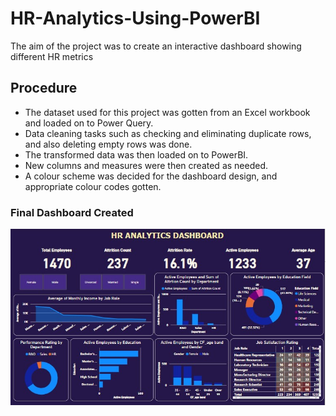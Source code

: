 # HR-Analytics-Using-PowerBI
The aim of the project was to create an interactive dashboard showing different HR metrics
## Procedure
* The dataset used for this project was gotten from an Excel workbook and loaded on to Power Query.
* Data cleaning tasks such as checking and eliminating duplicate rows, and also deleting empty rows was done.
* The transformed data was then loaded on to PowerBI.
* New columns and measures were then created as needed.
* A colour scheme was decided for the dashboard design, and appropriate colour codes gotten.

### Final Dashboard Created
![HR Analytics Dashboard](/HR_dashboard_screen_grab.jpg?raw=true "HR Dashboard")
